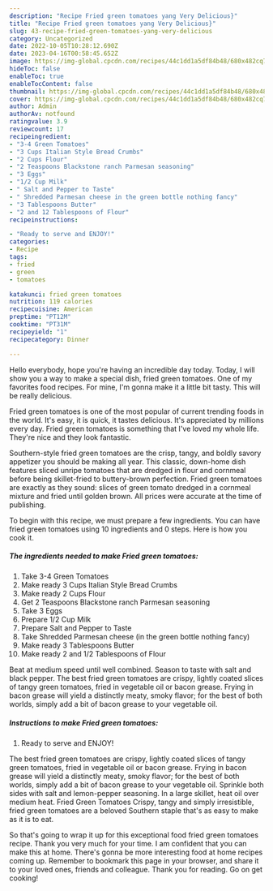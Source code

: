 ```yaml
---
description: "Recipe Fried green tomatoes yang Very Delicious}"
title: "Recipe Fried green tomatoes yang Very Delicious}"
slug: 43-recipe-fried-green-tomatoes-yang-very-delicious
category: Uncategorized
date: 2022-10-05T10:28:12.690Z
date: 2023-04-16T00:58:45.652Z
image: https://img-global.cpcdn.com/recipes/44c1dd1a5df84b48/680x482cq70/fried-green-tomatoes-recipe-main-photo.jpg
hideToc: false
enableToc: true
enableTocContent: false
thumbnail: https://img-global.cpcdn.com/recipes/44c1dd1a5df84b48/680x482cq70/fried-green-tomatoes-recipe-main-photo.jpg
cover: https://img-global.cpcdn.com/recipes/44c1dd1a5df84b48/680x482cq70/fried-green-tomatoes-recipe-main-photo.jpg
author: Admin
authorAv: notfound
ratingvalue: 3.9
reviewcount: 17
recipeingredient:
- "3-4 Green Tomatoes"
- "3 Cups Italian Style Bread Crumbs"
- "2 Cups Flour"
- "2 Teaspoons Blackstone ranch Parmesan seasoning"
- "3 Eggs"
- "1/2 Cup Milk"
- " Salt and Pepper to Taste"
- " Shredded Parmesan cheese in the green bottle nothing fancy"
- "3 Tablespoons Butter"
- "2 and 12 Tablespoons of Flour"
recipeinstructions:

- "Ready to serve and ENJOY!"
categories:
- Recipe
tags:
- fried
- green
- tomatoes

katakunci: fried green tomatoes 
nutrition: 119 calories
recipecuisine: American
preptime: "PT12M"
cooktime: "PT31M"
recipeyield: "1"
recipecategory: Dinner

---
```



Hello everybody, hope you're having an incredible day today. Today, I will show you a way to make a special dish, fried green tomatoes. One of my favorites food recipes. For mine, I'm gonna make it a little bit tasty. This will be really delicious.

Fried green tomatoes is one of the most popular of current trending foods in the world. It's easy, it is quick, it tastes delicious. It's appreciated by millions every day. Fried green tomatoes is something that I've loved my whole life. They're nice and they look fantastic.

Southern-style fried green tomatoes are the crisp, tangy, and boldly savory appetizer you should be making all year. This classic, down-home dish features sliced unripe tomatoes that are dredged in flour and cornmeal before being skillet-fried to buttery-brown perfection. Fried green tomatoes are exactly as they sound: slices of green tomato dredged in a cornmeal mixture and fried until golden brown. All prices were accurate at the time of publishing.


To begin with this recipe, we must prepare a few ingredients. You can have fried green tomatoes using 10 ingredients and 0 steps. Here is how you cook it.

<!--inarticleads1-->

##### The ingredients needed to make Fried green tomatoes:

1. Take 3-4 Green Tomatoes
1. Make ready 3 Cups Italian Style Bread Crumbs
1. Make ready 2 Cups Flour
1. Get 2 Teaspoons Blackstone ranch Parmesan seasoning
1. Take 3 Eggs
1. Prepare 1/2 Cup Milk
1. Prepare  Salt and Pepper to Taste
1. Take  Shredded Parmesan cheese (in the green bottle nothing fancy)
1. Make ready 3 Tablespoons Butter
1. Make ready 2 and 1/2 Tablespoons of Flour


Beat at medium speed until well combined. Season to taste with salt and black pepper. The best fried green tomatoes are crispy, lightly coated slices of tangy green tomatoes, fried in vegetable oil or bacon grease. Frying in bacon grease will yield a distinctly meaty, smoky flavor; for the best of both worlds, simply add a bit of bacon grease to your vegetable oil. 

<!--inarticleads2-->

##### Instructions to make Fried green tomatoes:


1. Ready to serve and ENJOY!

The best fried green tomatoes are crispy, lightly coated slices of tangy green tomatoes, fried in vegetable oil or bacon grease. Frying in bacon grease will yield a distinctly meaty, smoky flavor; for the best of both worlds, simply add a bit of bacon grease to your vegetable oil. Sprinkle both sides with salt and lemon-pepper seasoning. In a large skillet, heat oil over medium heat. Fried Green Tomatoes Crispy, tangy and simply irresistible, fried green tomatoes are a beloved Southern staple that&#39;s as easy to make as it is to eat. 

So that's going to wrap it up for this exceptional food fried green tomatoes recipe. Thank you very much for your time. I am confident that you can make this at home. There's gonna be more interesting food at home recipes coming up. Remember to bookmark this page in your browser, and share it to your loved ones, friends and colleague. Thank you for reading. Go on get cooking!
